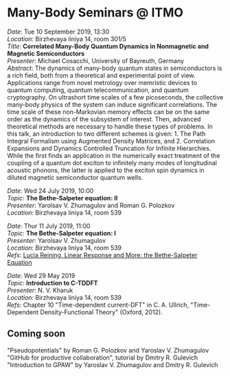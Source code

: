 # Many-Body Seminars @ ITMO

_Date_: Tue 10 September 2019, 13:30 <br/>
_Location_: Birzhevaya liniya 14, room 301/5 <br/>
_Title_: **Correlated Many-Body Quantum Dynamics in Nonmagnetic and Magnetic Semiconductors** <br/>
_Presenter_: Michael Cosacchi, University of Bayreuth, Germany <br/>
_Abstract_: The dynamics of many-body quantum states in semiconductors is a rich field, both from a theoretical and experimental point of view. Applications range from novel metrology over memristic devices to quantum computing, quantum telecommunication, and quantum cryptography. On ultrashort time scales of a few picoseconds, the collective many-body physics of the system can induce significant correlations. The time scale of these non-Markovian memory effects can be on the same order as the dynamics of the subsystem of interest. Then, advanced theoretical methods are necessary to handle these types of problems. In this talk, an introduction to two different schemes is given: 1. The Path Integral Formalism using Augmented Density Matrices, and 2. Correlation Expansions and Dynamics Controlled Truncation for Infinite Hierarchies. While the first finds an application in the numerically exact treatment of the coupling of a quantum dot exciton to infinitely many modes of longitudinal acoustic phonons, the latter is applied to the exciton spin dynamics in diluted magnetic semiconductor quantum wells. 

_Date_: Wed 24 July 2019, 10:00 <br/>
_Topic_: **The Bethe-Salpeter equation: II** <br/>
_Presenter_: Yarolsav V. Zhumagulov and Roman G. Polozkov <br/>
_Location_: Birzhevaya liniya 14, room 539 <br/>

_Date_: Thur 11 July 2019, 11:00 <br/>
_Topic_: **The Bethe-Salpeter equation: I** <br/>
_Presenter_: Yarolsav V. Zhumagulov <br/>
_Location_: Birzhevaya liniya 14, room 539 <br/>
_Refs_: [Lucia Reining, Linear Response and More: the Bethe-Salpeter Equation](https://www.cond-mat.de/events/correl16/manuscripts/reining.pdf)

_Date_: Wed 29 May 2019 <br/>
_Topic_: **Introduction to C-TDDFT** <br/>
_Presenter_: N. V. Kharuk <br/>
_Location_: Birzhevaya liniya 14, room 539 <br/>
_Refs_: Chapter 10 "Time-dependent current-DFT" in C. A. Ullrich, "Time-Dependent Density-Functional Theory" (Oxford, 2012). 

## Coming soon

"Pseudopotentials" by Roman G. Polozkov and Yaroslav V. Zhumagulov <br/>
"GitHub for productive collaboration", tutorial by Dmitry R. Gulevich <br/>
"Introduction to GPAW" by Yaroslav V. Zhumagulov and Dmitry R. Gulevich <br/>
